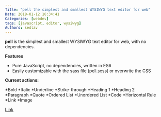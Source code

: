 ```yaml
---
Title: "pell the simplest and smallest WYSIWYG text editor for web"
Date: 2018-01-12 10:34:41
Categories: [webdev]
tags: [javascript, editor, wysiwyg]
Authors: sedlav
---
```


**pell** is the simplest and smallest WYSIWYG text editor for web, with no dependencies.

**Features**

* Pure JavaScript, no dependencies, written in ES6
* Easily customizable with the sass file (pell.scss) or overwrite the CSS

**Current actions:**

*Bold
*Italic
*Underline
*Strike-through
*Heading 1
*Heading 2
*Paragraph
*Quote
*Ordered List
*Unordered List
*Code
*Horizontal Rule
*Link
*Image

[Link](https://jaredreich.com/pell)
